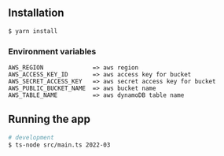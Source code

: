 ## Installation

```bash
$ yarn install
```
### Environment variables
```
AWS_REGION              => aws region
AWS_ACCESS_KEY_ID       => aws access key for bucket
AWS_SECRET_ACCESS_KEY   => aws secret access key for bucket
AWS_PUBLIC_BUCKET_NAME  => aws bucket name
AWS_TABLE_NAME          => aws dynamoDB table name   
```
## Running the app

```bash
# development
$ ts-node src/main.ts 2022-03
```
